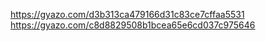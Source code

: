 https://gyazo.com/d3b313ca479166d31c83ce7cffaa5531
https://gyazo.com/c8d8829508b1bcea65e6cd037c975646
